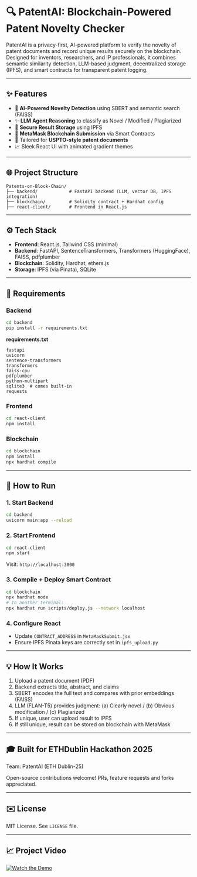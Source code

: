 # 🔍 PatentAI: Blockchain-Powered Patent Novelty Checker

PatentAI is a privacy-first, AI-powered platform to verify the novelty of patent documents and record unique results securely on the blockchain. Designed for inventors, researchers, and IP professionals, it combines semantic similarity detection, LLM-based judgment, decentralized storage (IPFS), and smart contracts for transparent patent logging.

---

## ✨ Features

* 🧠 **AI-Powered Novelty Detection** using SBERT and semantic search (FAISS)
* ✨ **LLM Agent Reasoning** to classify as Novel / Modified / Plagiarized
* 💾 **Secure Result Storage** using IPFS
* 🚀 **MetaMask Blockchain Submission** via Smart Contracts
* 📖 Tailored for **USPTO-style patent documents**
* 📈 Sleek React UI with animated gradient themes

---

## 🌐 Project Structure

```
Patents-on-Block-Chain/
├── backend/            # FastAPI backend (LLM, vector DB, IPFS integration)
├── blockchain/         # Solidity contract + Hardhat config
├── react-client/       # Frontend in React.js
```

---

## ⚙️ Tech Stack

* **Frontend**: React.js, Tailwind CSS (minimal)
* **Backend**: FastAPI, SentenceTransformers, Transformers (HuggingFace), FAISS, pdfplumber
* **Blockchain**: Solidity, Hardhat, ethers.js
* **Storage**: IPFS (via Pinata), SQLite

---

## 🚫 Requirements

### Backend

```bash
cd backend
pip install -r requirements.txt
```

**requirements.txt**

```
fastapi
uvicorn
sentence-transformers
transformers
faiss-cpu
pdfplumber
python-multipart
sqlite3  # comes built-in
requests
```

### Frontend

```bash
cd react-client
npm install
```

### Blockchain

```bash
cd blockchain
npm install
npx hardhat compile
```

---

## 🔧 How to Run

### 1. Start Backend

```bash
cd backend
uvicorn main:app --reload
```

### 2. Start Frontend

```bash
cd react-client
npm start
```

Visit: `http://localhost:3000`

### 3. Compile + Deploy Smart Contract

```bash
cd blockchain
npx hardhat node
# In another terminal:
npx hardhat run scripts/deploy.js --network localhost
```

### 4. Configure React

* Update `CONTRACT_ADDRESS` in `MetaMaskSubmit.jsx`
* Ensure IPFS Pinata keys are correctly set in `ipfs_upload.py`

---

## 💡 How It Works

1. Upload a patent document (PDF)
2. Backend extracts title, abstract, and claims
3. SBERT encodes the full text and compares with prior embeddings (FAISS)
4. LLM (FLAN-T5) provides judgment: (a) Clearly novel / (b) Obvious modification / (c) Plagiarized
5. If unique, user can upload result to IPFS
6. If still unique, result can be stored on blockchain with MetaMask

---

## 🎓 Built for ETHDublin Hackathon 2025

Team: PatentAI (ETH Dublin-25)

Open-source contributions welcome! PRs, feature requests and forks appreciated.

---

## ✉️ License

MIT License. See `LICENSE` file.

---

## 📈 Project Video

[![Watch the Demo](https://img.youtube.com/vi/NBk4JuVnN9Y/0.jpg)](https://youtu.be/NBk4JuVnN9Y)

